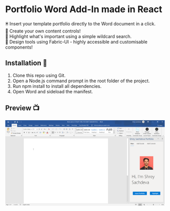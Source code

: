 # Portfolio Word Add-In made in React

🖲️ Insert your template portfolio directly to the Word document in a click. <br />
🎯 Create your own content controls! <br />
🔦 Highlight what's important using a simple wildcard search. <br />
🧰 Design tools using Fabric-UI - highly accessible and customisable components!

## Installation 🔧
1. Clone this repo using Git.
2. Open a Node.js command prompt in the root folder of the project.
3. Run npm install to install all dependencies.
5. Open Word and sideload the manifest.


## Preview 📺
![Screenshot](./assets/screenshot.png)